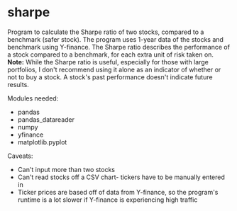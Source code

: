 # sharpe
 Program to calculate the Sharpe ratio of two stocks, compared to a benchmark (safer stock). The program uses 1-year data of the stocks and benchmark using Y-finance. The Sharpe ratio describes the performance of a stock compared to a benchmark, for each extra unit of risk taken on.
**Note:**
 While the Sharpe ratio is useful, especially for those with large portfolios, I don't recommend using it alone as an indicator of whether or not to buy a stock. A stock's past performance doesn't indicate future results.  
 
 Modules needed:
- pandas
- pandas_datareader
- numpy
- yfinance
- matplotlib.pyplot

 Caveats:
 - Can't input more than two stocks
 - Can't read stocks off a CSV chart- tickers have to be manually entered in
 - Ticker prices are based off of data from Y-finance, so the program's runtime is a lot slower if Y-finance is experiencing high traffic
